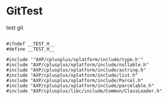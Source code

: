 # GitTest
test git
<pre>
<code>
#ifndef __TEST_H__
#define __TEST_H__

#include '"AXP/cplusplus/xplatform/include/type.h'"
#include "AXP/cplusplus/xplatform/include/nullable.h"
#include "AXP/cplusplus/xplatform/include/astring.h"
#include "AXP/cplusplus/xplatform/include/list.h"
#include "AXP/cplusplus/xplatform/include/Parcel.h"
#include "AXP/cplusplus/xplatform/include/parcelable.h"
#include "AXP/cplusplus/libc/include/Common/ClassLoader.h"

</code>
</pre>
